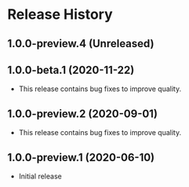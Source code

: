 # Release History

## 1.0.0-preview.4 (Unreleased)


## 1.0.0-beta.1 (2020-11-22)
- This release contains bug fixes to improve quality.

## 1.0.0-preview.2 (2020-09-01)
- This release contains bug fixes to improve quality.

## 1.0.0-preview.1 (2020-06-10)
- Initial release
